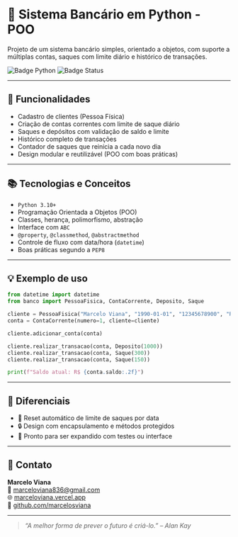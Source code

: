# 🏦 Sistema Bancário em Python - POO

Projeto de um sistema bancário simples, orientado a objetos, com suporte a múltiplas contas, saques com limite diário e histórico de transações.

![Badge Python](https://img.shields.io/badge/Python-3.10%2B-blue?logo=python)
![Badge Status](https://img.shields.io/badge/status-em%20desenvolvimento-yellow)

---

## 🚀 Funcionalidades

- Cadastro de clientes (Pessoa Física)
- Criação de contas correntes com limite de saque diário
- Saques e depósitos com validação de saldo e limite
- Histórico completo de transações
- Contador de saques que reinicia a cada novo dia
- Design modular e reutilizável (POO com boas práticas)

---

## 📚 Tecnologias e Conceitos

- `Python 3.10+`
- Programação Orientada a Objetos (POO)
- Classes, herança, polimorfismo, abstração
- Interface com `ABC`
- `@property`, `@classmethod`, `@abstractmethod`
- Controle de fluxo com data/hora (`datetime`)
- Boas práticas segundo a `PEP8`

---

## 💡 Exemplo de uso

```python
from datetime import datetime
from banco import PessoaFisica, ContaCorrente, Deposito, Saque

cliente = PessoaFisica("Marcelo Viana", "1990-01-01", "12345678900", "Rua Python, 42")
conta = ContaCorrente(numero=1, cliente=cliente)

cliente.adicionar_conta(conta)

cliente.realizar_transacao(conta, Deposito(1000))
cliente.realizar_transacao(conta, Saque(300))
cliente.realizar_transacao(conta, Saque(150))

print(f"Saldo atual: R$ {conta.saldo:.2f}")
```





---

## 📌 Diferenciais

- 🔄 Reset automático de limite de saques por data
- 🔒 Design com encapsulamento e métodos protegidos
- 🧪 Pronto para ser expandido com testes ou interface

---

## 🤝 Contato

**Marcelo Viana**  
📧 marceloviana836@gmail.com  
🌐 [marceloviana.vercel.app](https://marceloviana.vercel.app)  
🐙 [github.com/marcelosviana](https://github.com/marcelosviana)

---

> *“A melhor forma de prever o futuro é criá-lo.” – Alan Kay*
